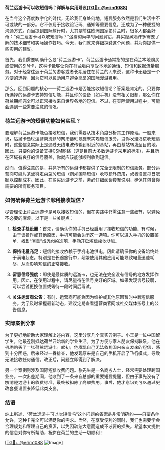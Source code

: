 **荷兰远游卡可以收短信吗？详解与实用建议[[TG💪+ @esim1088](https://t.me/s/esim1088)]**

在当今这个高度数字化的时代，无论我们身处何地，短信服务依然是我们生活中不可或缺的一部分。它不仅用于接收验证码、通知等重要信息，还成为了一种便捷的沟通方式。而当提到国际旅行时，尤其是前往欧洲国家如荷兰时，很多人都会好奇：“荷兰远游卡可以收短信吗？”这看似简单的问题背后，其实隐藏着许多需要了解的技术细节和实际操作技巧。今天，我们就来详细探讨这个问题，并为你提供一些实用的建议。

首先，我们需要明确什么是“荷兰远游卡”。荷兰远游卡通常指的是在荷兰本地购买或使用的SIM卡，这种卡能够让你在荷兰境内享受本地的通话、短信和数据流量服务。对于经常往返于荷兰的游客或者长期居住在荷兰的人来说，这种卡无疑是一个方便的选择，因为它可以帮助用户避免高昂的国际漫游费用。

那么，回到问题的核心——荷兰远游卡是否能接收短信呢？答案是肯定的。只要你所选择的远游卡支持短信功能，并且你的设备（如手机）没有相关限制，那么你在荷兰期间完全可以正常接收来自世界各地的短信。不过，在实际使用过程中，可能会遇到一些需要注意的情况。

### 荷兰远游卡的短信功能如何实现？

要理解荷兰远游卡能否接收短信，我们需要从技术角度分析其工作原理。一般来说，远游卡通过运营商提供的网络基础设施来实现短信服务。当你发送或接收短信时，这些信息实际上是通过无线电波传输到附近的基站，再由基站转发至目的地。因此，只要你的设备支持GSM网络（这是目前大多数远游卡采用的标准），并且所在区域有良好的信号覆盖，你就应该能够顺利收到短信。

然而，值得注意的是，并非所有的远游卡都提供了完全无限制的短信服务。部分运营商可能对某些特定类型的短信（例如国际短信）收取额外费用，或者设置每日限额以控制成本。因此，在购买远游卡之前，务必仔细阅读套餐说明，确保其包含你需要的所有服务项目。

### 如何确保荷兰远游卡顺利接收短信？

尽管理论上荷兰远游卡是可以接收短信的，但在实践中仍需注意一些细节，以避免不必要的麻烦。以下是一些关键点：

1. **检查手机设置**：首先，请确认你的手机已经启用了接收短信的功能。有时候，由于误操作或其他原因，手机可能会关闭这一选项。你可以进入手机的设置菜单，找到“消息”或类似的选项，手动开启短信接收功能。

2. **保持电量充足**：短信的接收依赖于手机电池供电，因此请确保你的设备始终处于满电状态。特别是在长途旅行中，频繁使用其他应用可能导致电量迅速耗尽，从而影响短信的正常接收。

3. **留意信号强度**：即使是最优质的远游卡，也无法在完全没有信号的地方发挥作用。因此，在使用过程中，请尽量待在信号良好的区域。如果发现信号较弱，可以尝试更换位置或等待一段时间后再试。

4. **关注运营商公告**：有时，运营商可能会因为维护或其他原因暂时中断短信服务。为了及时掌握最新动态，建议定期查看运营商官网或社交媒体账号上的公告信息。

### 实际案例分享

为了更好地帮助大家理解上述内容，这里分享几个真实的例子。小王是一位中国留学生，他最近刚抵达荷兰开始新的学业生活。为了方便与家人朋友保持联系，他在机场购买了一张荷兰远游卡。起初，他发现自己无法收到国内亲友发来的短信，感到十分困惑。后来经过一番排查，他发现原来是自己的手机开启了飞行模式，导致无法接收任何通信。改正后，问题立即得到了解决。

另一个案例则涉及国际短信收费问题。张先生是一名商务人士，经常需要处理跨国业务。一次出差期间，他收到了一条来自总部的重要短信提醒，但由于事先没有了解清楚远游卡的收费标准，最终被扣除了高额费用。事后，他才意识到可以通过更改套餐设置来降低此类支出。

### 结语

综上所述，“荷兰远游卡可以收短信吗”这个问题的答案是非常明确的——只要条件允许，这种卡完全可以满足你的需求。当然，在享受便利的同时，我们也需要学会合理规划和管理自己的资源，以免因疏忽大意而造成不必要的损失。希望本文提供的信息对你有所帮助，祝你在荷兰的生活一切顺利！

[[TG💪+ @esim1088](https://t.me/s/esim1088) ![Image](https://i.postimg.cc/4NQfJmqS/Snipaste-2025-05-13-00-14-12.png)]